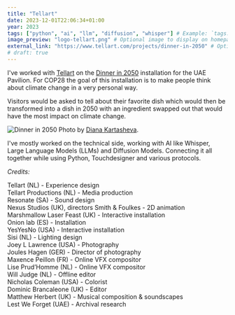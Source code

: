 ```yaml
---
title: "Tellart"
date: 2023-12-01T22:06:34+01:00
year: 2023 
tags: ["python", "ai", "llm", "diffusion", "whisper"] # Example: `tags: ["machine-learning", "deep-learning"]`
image_preview: "logo-tellart.png" # Optional image to display on homepage.
external_link: "https://www.tellart.com/projects/dinner-in-2050" # Optional external URL for project (replaces project detail page).
# draft: true
---
```


I've worked with [Tellart](https://www.tellart.com/) on the [Dinner in 2050](https://www.tellart.com/projects/dinner-in-2050) installation for the UAE Pavilion. For COP28 the goal of this installation is to make people think about climate change in a very personal way.

Visitors would be asked to tell about their favorite dish which would then be transformed into a dish in 2050 with an ingredient swapped out that would have the most impact on climate change. 

![Dinner in 2050](/img/dinner-2050-diana-kartasheva.jpg)
Photo by [Diana Kartasheva](https://www.dianakartasheva.com/).

I've mostly worked on the technical side, working with AI like Whisper, Large Language Models (LLMs) and Diffusion Models. Connecting it all together while using Python, Touchdesigner and various protocols.


_Credits:_

Tellart (NL) - Experience design  
Tellart Productions (NL) - Media production  
Resonate (SA) - Sound design  
Nexus Studios (UK), directors Smith & Foulkes - 2D animation  
Marshmallow Laser Feast (UK) - Interactive installation  
Onion lab (ES) - Installation  
YesYesNo (USA) - Interactive installation  
Sisi (NL) - Lighting design  
Joey L Lawrence (USA) - Photography  
Joules Hagen (GER) - Director of photography  
Maxence Peillon (FR) - Online VFX compositor  
Lise Prud’Homme (NL) - Online VFX compositor  
Will Judge (NL) - Offline editor  
Nicholas Coleman (USA) - Colorist  
Dominic Brancaleone (UK) - Editor  
Matthew Herbert (UK) - Musical composition & soundscapes  
Lest We Forget (UAE) - Archival research  

